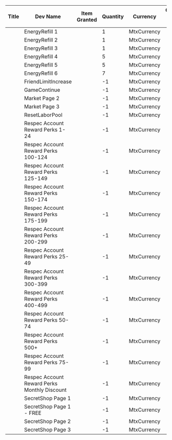 | Title | Dev Name | Item Granted | Quantity | Currency | Currency Sub Type | Price |
| ----- | -------- | ------------ | -------- | -------- | ----------------- | ----- |
|  | EnergyRefill 1 |  | 1 | MtxCurrency |  | 0 |
|  | EnergyRefill 2 |  | 1 | MtxCurrency |  | 50 |
|  | EnergyRefill 3 |  | 1 | MtxCurrency |  | 75 |
|  | EnergyRefill 4 |  | 5 | MtxCurrency |  | 100 |
|  | EnergyRefill 5 |  | 5 | MtxCurrency |  | 150 |
|  | EnergyRefill 6 |  | 7 | MtxCurrency |  | 200 |
|  | FriendLimitIncrease |  | -1 | MtxCurrency |  | 100 |
|  | GameContinue |  | -1 | MtxCurrency |  | 40 |
|  | Market Page 2 |  | -1 | MtxCurrency |  | 50 |
|  | Market Page 3 |  | -1 | MtxCurrency |  | 100 |
|  | ResetLaborPool |  | -1 | MtxCurrency |  | 100 |
|  | Respec Account Reward Perks 1-24 |  | -1 | MtxCurrency |  | 200 |
|  | Respec Account Reward Perks 100-124 |  | -1 | MtxCurrency |  | 400 |
|  | Respec Account Reward Perks 125-149 |  | -1 | MtxCurrency |  | 450 |
|  | Respec Account Reward Perks 150-174 |  | -1 | MtxCurrency |  | 500 |
|  | Respec Account Reward Perks 175-199 |  | -1 | MtxCurrency |  | 550 |
|  | Respec Account Reward Perks 200-299 |  | -1 | MtxCurrency |  | 600 |
|  | Respec Account Reward Perks 25-49 |  | -1 | MtxCurrency |  | 250 |
|  | Respec Account Reward Perks 300-399 |  | -1 | MtxCurrency |  | 650 |
|  | Respec Account Reward Perks 400-499 |  | -1 | MtxCurrency |  | 700 |
|  | Respec Account Reward Perks 50-74 |  | -1 | MtxCurrency |  | 300 |
|  | Respec Account Reward Perks 500+ |  | -1 | MtxCurrency |  | 750 |
|  | Respec Account Reward Perks 75-99 |  | -1 | MtxCurrency |  | 350 |
|  | Respec Account Reward Perks Monthly Discount |  | -1 | MtxCurrency |  | 100 |
|  | SecretShop Page 1 |  | -1 | MtxCurrency |  | 100 |
|  | SecretShop Page 1 - FREE |  | -1 | MtxCurrency |  | 0 |
|  | SecretShop Page 2 |  | -1 | MtxCurrency |  | 100 |
|  | SecretShop Page 3 |  | -1 | MtxCurrency |  | 200 |

